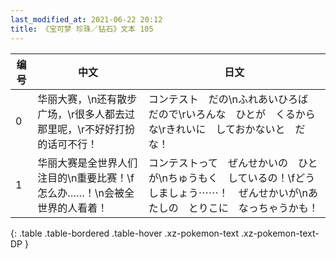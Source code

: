 ```yaml
---
last_modified_at: 2021-06-22 20:12
title: 《宝可梦 珍珠／钻石》文本 105
---
```

| 编号 | 中文 | 日文 |
| ---- | ---- | ---- |
| 0 | 华丽大赛，\n还有散步广场，\r很多人都去过那里呢，\r不好好打扮的话可不行！ | コンテスト　だの\nふれあいひろば　だので\rいろんな　ひとが　くるからな\rきれいに　しておかないと　だな！ |
| 1 | 华丽大赛是全世界人们注目的\n重要比赛！\f怎么办……！\n会被全世界的人看着！ | コンテストって　ぜんせかいの　ひとが\nちゅうもく　しているの！\fどうしましょう⋯⋯！　ぜんせかいが\nあたしの　とりこに　なっちゃうかも！ |
{: .table .table-bordered .table-hover .xz-pokemon-text .xz-pokemon-text-DP }